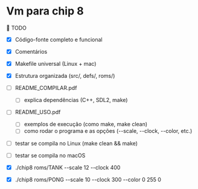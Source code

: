 # Vm para chip 8

🧱 TODO
- [X] Código-fonte completo e funcional
- [X] Comentários
- [X] Makefile universal (Linux + mac)
- [X] Estrutura organizada (src/, defs/, roms/)
- [ ] README_COMPILAR.pdf
  - [ ] explica dependências (C++, SDL2, make)
- [ ] README_USO.pdf
  - [ ] exemplos de execução (como make, make clean)
  - [ ] como rodar o programa e as opções (--scale, --clock, --color, etc.)
- [ ] testar se compila no Linux (make clean && make)
- [ ] testar se compila no macOS

- [X] ./chip8 roms/TANK --scale 12 --clock 400
- [X] ./chip8 roms/PONG --scale 10 --clock 300 --color 0 255 0